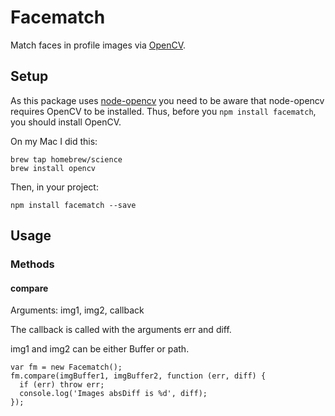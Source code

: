 # Facematch

Match faces in profile images via [OpenCV](http://opencv.org).

## Setup

As this package uses [node-opencv](https://github.com/peterbraden/node-opencv) you need to be aware that node-opencv requires OpenCV to be installed. Thus, before you `npm install facematch`, you should install OpenCV.

On my Mac I did this:

    brew tap homebrew/science
    brew install opencv

Then, in your project:

    npm install facematch --save

## Usage

### Methods

#### compare

Arguments: img1, img2, callback

The callback is called with the arguments err and diff.

img1 and img2 can be either Buffer or path.

    var fm = new Facematch();
    fm.compare(imgBuffer1, imgBuffer2, function (err, diff) {
      if (err) throw err;
      console.log('Images absDiff is %d', diff);
    });
